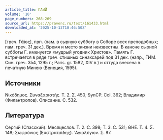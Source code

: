 ```yaml
---
article_title: ГАИЙ
volume: '10'
page_numbers: 268-269
source_url: https://pravenc.ru/text/161433.html
downloaded_at: '2025-10-13T10:46:50Z'
---
```


[греч. Γάϊος], прп. (пам. в сырную субботу в Соборе всех преподобных; пам. греч. 31 дек.). Время и место жизни неизвестны. В каноне сырной субботы Г. именуется «мудрый угодник Христов». Память Г. встречается в ряде греч. стишных синаксарей под 31 дек. (напр., ГИМ. Син. греч. 354, 1295 г.; Paris. gr. 1582, XIV в.) и оттуда внесена в печатную Минею (Венеция, 1595).

## Источники

Νικόδημος. Συναξαριστής. Τ. 2. Σ. 450; SynCP. Col. 362; Владимир (Филантропов). Описание. С. 532.

## Литература

Сергий (Спасский). Месяцеслов. Т. 2. С. 398; Т. 3. С. 531; ΘΗΕ. Τ. 4. Σ. 148; Σωφρόνιος (Εὐστρατιάδης). ῾Αγιολόγιον. Σ. 87.
